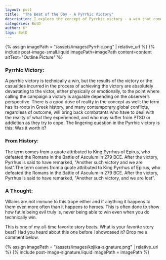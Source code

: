 ```yaml
---
layout: post
title:  "The Beat of the Day - A Pyrrhic Victory"
description: I explore the concept of Pyrrhic victory - a win that comes at such a devastating cost that its value becomes questionable. Named after King Pyrrhus's costly triumph over the Romans in 279 BCE, this storytelling device adds depth by examining the true price of victory. While often applied to heroes, I note how villains frequently suffer this fate too, demonstrating the futility of evil. It's a powerful way to explore the complex moral implications and lasting trauma of conflict.
categories: BotD
author: K°
tags: BotD
---
```


<div>
{% assign imagePath = "/assets/images/Pyrrhic.png" | relative_url %}
{% include post-image-small.liquid imagePath=imagePath content=content 
altText="Outline Picture" %}
</div>

### Pyrrhic Victory:
A pyrrhic victory is technically a win, but the results of the victory or the casualties incurred in the process of achieving the victory are absolutely devastating to the victor, either physically or emotionally, to the point where calling the campaign a victory is arguable depending on the observer’s perspective. There is a good dose of reality in the concept as well; the term has its roots in Greek history, and many contemporary global conflicts, regardless of outcome, will bring back combatants who have to deal with the reality of what they experienced, and who may suffer from PTSD or addiction as they try to cope. The lingering question in the Pyrrhic victory is this: Was it worth it?

### From History:
The term comes from a quote attributed to King Pyrrhus of Epirus, who defeated the Romans in the Battle of Asculum in 279 BCE. After the victory, Pyrrhus is said to have remarked, "Another such victory and we are lost".The term comes from a quote attributed to King Pyrrhus of Epirus, who defeated the Romans in the Battle of Asculum in 279 BCE. After the victory, Pyrrhus is said to have remarked, "Another such victory, and we are lost".

### A Thought:
Villains are not immune to this trope either and if anything it happens to them even more often than it happens to heroes. This is often done to show how futile being evil truly is, never being able to win even when you do technically win.

This is one of my all-time favorite story beats. What is your favorite story beat? Had you heard about this one before I showcased it? Drop me a comment below.

<!-- signature -->
{% assign imagePath = "/assets/images/kojika-signature.png" | relative_url %}
{% include post-image-signature.liquid imagePath = imagePath %}